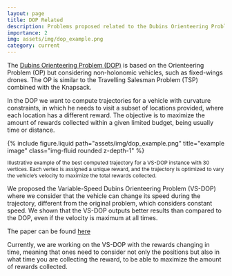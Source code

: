 ```yaml
---
layout: page
title: DOP Related
description: Problems proposed related to the Dubins Orienteering Problem.
importance: 2
img: assets/img/dop_example.png
category: current
---
```


The [Dubins Orienteering Problem (DOP)](https://ieeexplore.ieee.org/document/7847413) is based on the Orienteering Problem (OP) but considering non-holonomic vehicles, such as fixed-wings drones. The OP is similar to the Travelling Salesman Problem (TSP) combined with the Knapsack.

In the DOP we want to compute trajectories for a vehicle with curvature constraints, in which he needs to visit a subset of locations provided, where each location has a different reward. The objective is to maximize the amount of rewards collected within a given limited budget, being usually time or distance. 
<!--Imagine a game where you are in a kart and need to grab flags, each flag has a different score (previously known) and you only have 30 seconds, meaning you can't grab all flags but you need to get the maximum score possible.
-->

<div class="row justify-content-sm-center">
  <div class="col-sm-8 mt-3 mt-md-0">
    {% include figure.liquid path="assets/img/dop_example.png" title="example image" class="img-fluid rounded z-depth-1" %}
  </div>
  <p style="font-size: 12px;" class="text-center"> Illustrative example of the best computed trajectory for a VS-DOP instance with 30 vertices. Each vertex is assigned a unique reward, and the trajectory is optimized to vary the vehicle’s velocity to maximize the total rewards collected.
</p>
</div>

We proposed the Variable-Speed Dubins Orienteering Problem (VS-DOP) where we consider that the vehicle can change its speed during the trajectory, different from the original problem, which considers constant speed. We shown that the VS-DOP outputs better results than compared to the DOP, even if the velocity is maximum at all times. 

The paper can be found [here](https://ieeexplore.ieee.org/document/10786481)

Currently, we are working on the VS-DOP with the rewards changing in time, meaning that ones need to consider not only the positions but also in what time you are collecting the reward, to be able to maximize the amount of rewards collected.
<!-- We already tested this formulation without varying velocity using Genetic Algorithms but it didn't give a big impact. -->





